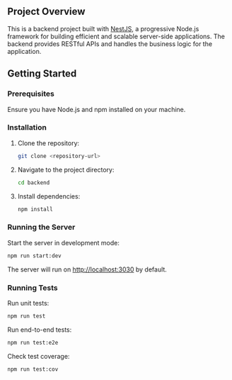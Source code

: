 ## Project Overview

This is a backend project built with [NestJS](https://nestjs.com), a progressive Node.js framework for building efficient and scalable server-side applications. The backend provides RESTful APIs and handles the business logic for the application.

## Getting Started

### Prerequisites

Ensure you have Node.js and npm installed on your machine.

### Installation

1. Clone the repository:
   ```bash
   git clone <repository-url>
   ```

2. Navigate to the project directory:
   ```bash
   cd backend
   ```

3. Install dependencies:
   ```bash
   npm install
   ```

### Running the Server

Start the server in development mode:
```bash
npm run start:dev
```

The server will run on [http://localhost:3030](http://localhost:3030) by default.

### Running Tests

Run unit tests:
```bash
npm run test
```

Run end-to-end tests:
```bash
npm run test:e2e
```

Check test coverage:
```bash
npm run test:cov
```